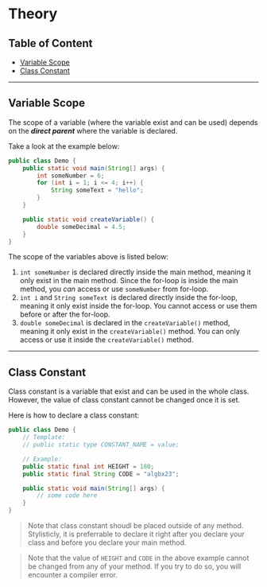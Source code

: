 # Theory

## Table of Content

- [Variable Scope](#variable-scope)
- [Class Constant](#class-constant)

---

## Variable Scope

The scope of a variable (where the variable exist and can be used) depends on the **_direct parent_** where the variable is declared.

Take a look at the example below:

```java
public class Demo {
    public static void main(String[] args) {
        int someNumber = 6;
        for (int i = 1; i <= 4; i++) {
            String someText = "hello";
        }
    }

    public static void createVariable() {
        double someDecimal = 4.5;
    }
}
```

The scope of the variables above is listed below:

1. `int someNumber` is declared directly inside the main method, meaning it only exist in the main method. Since the for-loop is inside the main method, you _can_ access or use `someNumber` from for-loop.
2. `int i` and `String someText `is declared directly inside the for-loop, meaning it only exist inside the for-loop. You cannot access or use them before or after the for-loop.
3. `double someDecimal` is declared in the `createVariable()` method, meaning it only exist in the `createVariable()` method. You can only access or use it inside the `createVariable()` method.

---

## Class Constant

Class constant is a variable that exist and can be used in the whole class. However, the value of class constant cannot be changed once it is set.

Here is how to declare a class constant:

```java
public class Demo {
    // Template:
    // public static type CONSTANT_NAME = value;

    // Example:
    public static final int HEIGHT = 180;
    public static final String CODE = "algbx23";

    public static void main(String[] args) {
        // some code here
    }
}
```

> Note that class constant shoudl be placed outside of any method. Stylisticly, it is preferrable to declare it right after you declare your class and before you declare your main method.

> Note that the value of `HEIGHT` and `CODE` in the above example cannot be changed from any of your method. If you try to do so, you will encounter a compiler error.
